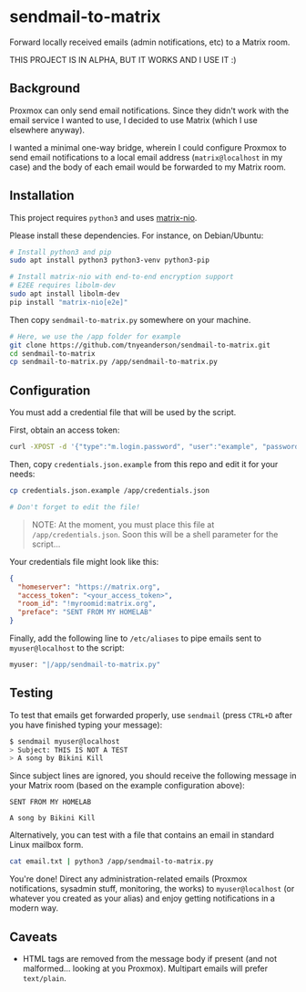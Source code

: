 # sendmail-to-matrix

Forward locally received emails (admin notifications, etc) to a Matrix room.

THIS PROJECT IS IN ALPHA, BUT IT WORKS AND I USE IT :)


## Background

Proxmox can only send email notifications. Since they didn't work with the email service I wanted to use, I decided to use Matrix (which I use elsewhere anyway).

I wanted a minimal one-way bridge, wherein I could configure Proxmox to send email notifications to a local email address (`matrix@localhost` in my case) and the body of each email would be forwarded to my Matrix room.


## Installation

This project requires `python3` and uses [matrix-nio](https://github.com/poljar/matrix-nio).

Please install these dependencies. For instance, on Debian/Ubuntu:

```bash
# Install python3 and pip
sudo apt install python3 python3-venv python3-pip

# Install matrix-nio with end-to-end encryption support
# E2EE requires libolm-dev
sudo apt install libolm-dev
pip install "matrix-nio[e2e]"
```

Then copy `sendmail-to-matrix.py` somewhere on your machine.
```bash
# Here, we use the /app folder for example
git clone https://github.com/tnyeanderson/sendmail-to-matrix.git
cd sendmail-to-matrix
cp sendmail-to-matrix.py /app/sendmail-to-matrix.py
```


## Configuration

You must add a credential file that will be used by the script.

First, obtain an access token:
```bash
curl -XPOST -d '{"type":"m.login.password", "user":"example", "password":"wordpass"}' "https://homeserver:8448/_matrix/client/r0/login"
```

Then, copy `credentials.json.example` from this repo and edit it for your needs:
```bash
cp credentials.json.example /app/credentials.json

# Don't forget to edit the file!
```

> NOTE: At the moment, you must place this file at `/app/credentials.json`. Soon this will be a shell parameter for the script...

Your credentials file might look like this:
```json
{
  "homeserver": "https://matrix.org",
  "access_token": "<your_access_token>",
  "room_id": "!myroomid:matrix.org",
  "preface": "SENT FROM MY HOMELAB"
}
```

Finally, add the following line to `/etc/aliases` to pipe emails sent to `myuser@localhost` to the script:
```bash
myuser: "|/app/sendmail-to-matrix.py"
```

## Testing

To test that emails get forwarded properly, use `sendmail` (press `CTRL+D` after you have finished typing your message):
```bash
$ sendmail myuser@localhost
> Subject: THIS IS NOT A TEST
> A song by Bikini Kill

```

Since subject lines are ignored, you should receive the following message in your Matrix room (based on the example configuration above):
```
SENT FROM MY HOMELAB

A song by Bikini Kill

```

Alternatively, you can test with a file that contains an email in standard Linux mailbox form.
```bash
cat email.txt | python3 /app/sendmail-to-matrix.py
```

You're done! Direct any administration-related emails (Proxmox notifications, sysadmin stuff, monitoring, the works) to `myuser@localhost` (or whatever you created as your alias) and enjoy getting notifications in a modern way.


## Caveats

- HTML tags are removed from the message body if present (and not malformed... looking at you Proxmox). Multipart emails will prefer `text/plain`.